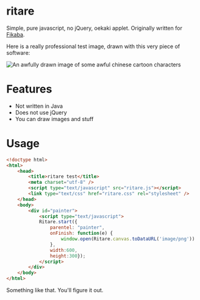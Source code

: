 # ritare
Simple, pure javascript, no jQuery, oekaki applet. Originally written for [Fikaba](https://github.com/knarka/fikaba).

Here is a really professional test image, drawn with this very piece of software:

![An awfully drawn image of some awful chinese cartoon characters](https://github.com/knarka/ritare/raw/master/screenshot.png "Yes, it's really bad, I know")

# Features
* Not written in Java
* Does not use jQuery
* You can draw images and stuff

# Usage
```html
<!doctype html>
<html>
	<head>
		<title>ritare test</title>
		<meta charset="utf-8" />
		<script type="text/javascript" src="ritare.js"></script>
		<link type="text/css" href="ritare.css" rel="stylesheet" />
	</head>
	<body>
		<div id="painter">
			<script type="text/javascript">
			Ritare.start({
				parentel: "painter",
				onFinish: function(e) {
					window.open(Ritare.canvas.toDataURL('image/png'))
				},
				width:600,
				height:300});
			</script>
		</div>
	</body>
</html>
```

Something like that. You'll figure it out.
